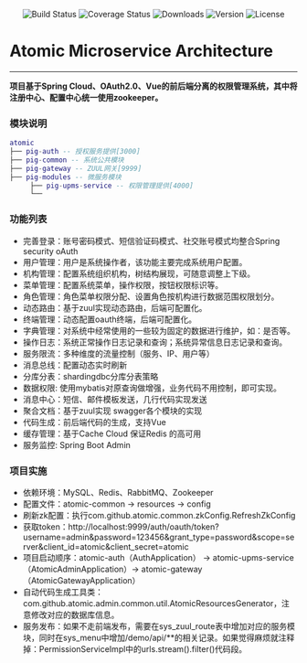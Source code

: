 <p align="center">
  <img src="https://img.shields.io/badge/Avue-1.5.4-green.svg" alt="Build Status">
  <img src="https://img.shields.io/badge/Spring%20Cloud-EdgwareSR4-orange.svg" alt="Coverage Status">
  <img src="https://img.shields.io/badge/Spring%20Boot-1.5.15-blue.svg" alt="Downloads">
  <img src="https://img.shields.io/npm/v/npm.svg" alt="Version">
  <img src="https://img.shields.io/npm/l/vue.svg" alt="License">
</p>

# Atomic Microservice Architecture
---
**项目基于Spring Cloud、OAuth2.0、Vue的前后端分离的权限管理系统，其中将注册中心、配置中心统一使用zookeeper。**

 ### 模块说明
``` lua
atomic
├── pig-auth -- 授权服务提供[3000]
├── pig-common -- 系统公共模块 
├── pig-gateway -- ZUUL网关[9999]
├── pig-modules -- 微服务模块
     ├── pig-upms-service -- 权限管理提供[4000]
     └── 
```
### 功能列表
- 完善登录：账号密码模式、短信验证码模式、社交账号模式均整合Spring security oAuth
- 用户管理：用户是系统操作者，该功能主要完成系统用户配置。
- 机构管理：配置系统组织机构，树结构展现，可随意调整上下级。
- 菜单管理：配置系统菜单，操作权限，按钮权限标识等。
- 角色管理：角色菜单权限分配、设置角色按机构进行数据范围权限划分。
- 动态路由：基于zuul实现动态路由，后端可配置化。
- 终端管理：动态配置oauth终端，后端可配置化。
- 字典管理：对系统中经常使用的一些较为固定的数据进行维护，如：是否等。
- 操作日志：系统正常操作日志记录和查询；系统异常信息日志记录和查询。
- 服务限流：多种维度的流量控制（服务、IP、用户等）
- 消息总线：配置动态实时刷新
- 分库分表：shardingdbc分库分表策略
- 数据权限: 使用mybatis对原查询做增强，业务代码不用控制，即可实现。
- 消息中心：短信、邮件模板发送，几行代码实现发送
- 聚合文档：基于zuul实现 swagger各个模块的实现
- 代码生成：前后端代码的生成，支持Vue
- 缓存管理：基于Cache Cloud 保证Redis 的高可用
- 服务监控: Spring Boot Admin

### 项目实施
- 依赖环境：MySQL、Redis、RabbitMQ、Zookeeper
- 配置文件：atomic-common → resources → config
- 刷新zk配置：执行com.github.atomic.common.zkConfig.RefreshZkConfig
- 获取token：http://localhost:9999/auth/oauth/token?username=admin&password=123456&grant_type=password&scope=server&client_id=atomic&client_secret=atomic
- 项目启动顺序：atomic-auth（AuthApplication） → atomic-upms-service（AtomicAdminApplication）→ atomic-gateway（AtomicGatewayApplication）
- 自动代码生成工具类：com.github.atomic.admin.common.util.AtomicResourcesGenerator，注意修改对应的数据库信息。
- 服务发布：如果不走前端发布，需要在sys_zuul_route表中增加对应的服务模块，同时在sys_menu中增加/demo/api/**的相关记录。如果觉得麻烦就注释掉：PermissionServiceImpl中的urls.stream().filter()代码段。
